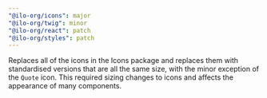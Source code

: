 ```yaml
---
"@ilo-org/icons": major
"@ilo-org/twig": minor
"@ilo-org/react": patch
"@ilo-org/styles": patch
---
```


Replaces all of the icons in the Icons package and replaces them with standardised versions that are all the same size, with the minor exception of the `Quote` icon. This required sizing changes to icons and affects the appearance of many components.
